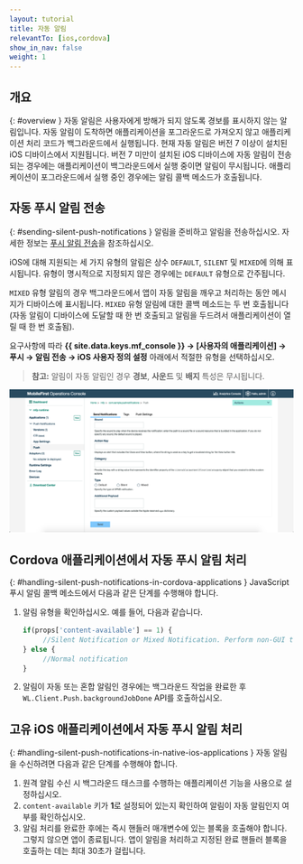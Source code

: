```yaml
---
layout: tutorial
title: 자동 알림
relevantTo: [ios,cordova]
show_in_nav: false
weight: 1
---
```

<!-- NLS_CHARSET=UTF-8 -->
## 개요
{: #overview }
자동 알림은 사용자에게 방해가 되지 않도록 경보를 표시하지 않는 알림입니다. 자동 알림이 도착하면 애플리케이션을 포그라운드로 가져오지 않고 애플리케이션 처리 코드가 백그라운드에서 실행됩니다. 현재 자동 알림은 버전 7 이상이 설치된 iOS 디바이스에서 지원됩니다. 버전 7 미만이 설치된 iOS 디바이스에 자동 알림이 전송되는 경우에는 애플리케이션이 백그라운드에서 실행 중이면 알림이 무시됩니다. 애플리케이션이 포그라운드에서 실행 중인 경우에는 알림 콜백 메소드가 호출됩니다. 

## 자동 푸시 알림 전송
{: #sending-silent-push-notifications }
알림을 준비하고 알림을 전송하십시오. 자세한 정보는 [푸시 알림 전송](../../sending-notifications)을 참조하십시오. 

iOS에 대해 지원되는 세 가지 유형의 알림은 상수 `DEFAULT`, `SILENT` 및 `MIXED`에 의해 표시됩니다. 유형이 명시적으로 지정되지 않은 경우에는 `DEFAULT` 유형으로 간주됩니다. 

`MIXED` 유형 알림의 경우 백그라운드에서 앱이 자동 알림을 깨우고 처리하는 동안 메시지가 디바이스에 표시됩니다. `MIXED` 유형 알림에 대한 콜백 메소드는 두 번 호출됩니다(자동 알림이 디바이스에 도달할 때 한 번 호출되고 알림을 두드려서 애플리케이션이 열릴 때 한 번 호출됨). 

요구사항에 따라 **{{ site.data.keys.mf_console }} → [사용자의 애플리케이션] → 푸시 → 알림 전송 → iOS 사용자 정의 설정** 아래에서 적절한 유형을 선택하십시오.  

> **참고:** 알림이 자동 알림인 경우 **경보**, **사운드** 및 **배지** 특성은 무시됩니다. 

![{{ site.data.keys.mf_console }}에서 iOS 자동 알림의 알림 유형 설정](notification-type-for-silent-notifications.png)

## Cordova 애플리케이션에서 자동 푸시 알림 처리
{: #handling-silent-push-notifications-in-cordova-applications }
JavaScript 푸시 알림 콜백 메소드에서 다음과 같은 단계를 수행해야 합니다. 

1. 알림 유형을 확인하십시오. 예를 들어, 다음과 같습니다. 

   ```javascript
   if(props['content-available'] == 1) {
        //Silent Notification or Mixed Notification. Perform non-GUI tasks here.
   } else {
        //Normal notification
   }
   ```

2. 알림이 자동 또는 혼합 알림인 경우에는 백그라운드 작업을 완료한 후 `WL.Client.Push.backgroundJobDone` API를 호출하십시오. 

## 고유 iOS 애플리케이션에서 자동 푸시 알림 처리
{: #handling-silent-push-notifications-in-native-ios-applications }
자동 알림을 수신하려면 다음과 같은 단계를 수행해야 합니다. 

1. 원격 알림 수신 시 백그라운드 태스크를 수행하는 애플리케이션 기능을 사용으로 설정하십시오. 
2. `content-available` 키가 **1**로 설정되어 있는지 확인하여 알림이 자동 알림인지 여부를 확인하십시오. 
3. 알림 처리를 완료한 후에는 즉시 핸들러 매개변수에 있는 블록을 호출해야 합니다. 그렇지 않으면 앱이 종료됩니다. 앱이 알림을 처리하고 지정된 완료 핸들러 블록을 호출하는 데는 최대 30초가 걸립니다. 
